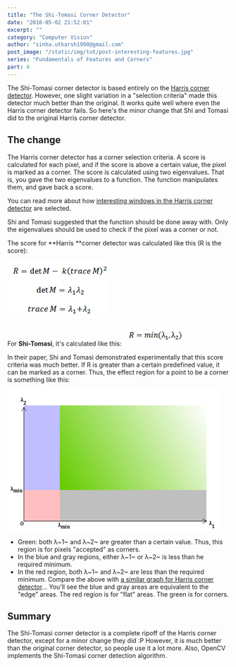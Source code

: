```yaml
---
title: "The Shi-Tomasi Corner Detector"
date: "2010-05-02 21:52:01"
excerpt: ""
category: "Computer Vision"
author: "sinha.utkarsh1990@gmail.com"
post_image: "/static/img/tut/post-interesting-features.jpg"
series: "Fundamentals of Features and Corners"
part: 4
---
```

The Shi-Tomasi corner detector is based entirely on the [Harris corner detector](/tutorials/harris-corner-detector/). However, one slight variation in a "selection criteria" made this detector much better than the original. It works quite well where even the Harris corner detector fails. So here's the minor change that Shi and Tomasi did to the original Harris corner detector. 

## The change

The Harris corner detector has a corner selection criteria. A score is calculated for each pixel, and if the score is above a certain value, the pixel is marked as a corner. The score is calculated using two eigenvalues. That is, you gave the two eigenvalues to a function. The function manipulates them, and gave back a score.

You can read more about how [interesting windows in the Harris corner detector](/tutorials/windows-harris-corner-detector/) are selected.

Shi and Tomasi suggested that the function should be done away with. Only the eigenvalues should be used to check if the pixel was a corner or not.

The score for **Harris **corner detector was calculated like this (R is the score):

![](/static/img/tut/harris-equation8.jpg)

For **Shi-Tomasi**, it's calculated like this: 
![](/static/img/tut/shi-tomasi-score.jpg)

In their paper, Shi and Tomasi demonstrated experimentally that this score criteria was much better. If R is greater than a certain predefined value, it can be marked as a corner. Thus, the effect region for a point to be a corner is something like this:

![](/static/img/tut/shi-tomasi-region1.jpg)

  * Green: both λ~1~ and λ~2~ are greater than a certain value. Thus, this region is for pixels "accepted" as corners.
  * In the blue and gray regions, either λ~1~ or λ~2~ is less than he required minimum.
  * In the red region, both λ~1~ and λ~2~ are less than the required minimum.
Compare the above with [a similar graph for Harris corner detector](/tutorials/windows-harris-corner-detector/)... You'll see the blue and gray areas are equivalent to the "edge" areas. The red region is for "flat" areas. The green is for corners. 

## Summary

The Shi-Tomasi corner detector is a complete ripoff of the Harris corner detector, except for a minor change they did :P However, it is much better than the original corner detector, so people use it a lot more. Also, OpenCV implements the Shi-Tomasi corner detection algorithm.
